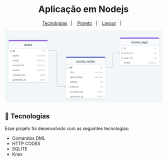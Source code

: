 <h1 align="center"> Aplicação em Nodejs </h1>

<p align="center">
  <a href="#-tecnologias">Tecnologias</a>&nbsp;&nbsp;&nbsp;|&nbsp;&nbsp;&nbsp;
  <a href="#-projeto">Projeto</a>&nbsp;&nbsp;&nbsp;|&nbsp;&nbsp;&nbsp;
  <a href="#-layout">Layout</a>&nbsp;&nbsp;&nbsp;|&nbsp;&nbsp;&nbsp;
</p>

<img src="./img/Untitled.png" alt=""> 

## 🚀 Tecnologias

Esse projeto foi desenvolvido com as seguintes tecnologias:

- Comandos DML
- HTTP CODES
- SQLITE
- Knex
